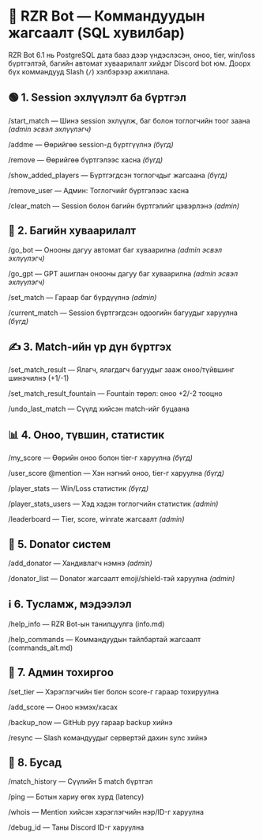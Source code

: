 # 📘 RZR Bot — Коммандуудын жагсаалт (SQL хувилбар)

RZR Bot 6.1 нь PostgreSQL дата бааз дээр үндэслэсэн, оноо, tier, win/loss бүртгэлтэй, багийн автомат хуваарилалт хийдэг Discord bot юм. Доорх бүх коммандууд Slash (`/`) хэлбэрээр ажиллана.

## 🟢 1. Session эхлүүлэлт ба бүртгэл

/start\_match — Шинэ session эхлүүлж, баг болон тоглогчийн тоог заана *(admin эсвэл эхлүүлэгч)*

/addme — Өөрийгөө session-д бүртгүүлнэ *(бүгд)*

/remove — Өөрийгөө бүртгэлээс хасна *(бүгд)*

/show\_added\_players — Бүртгэгдсэн тоглогчдыг жагсаана *(бүгд)*

/remove\_user — Админ: Тоглогчийг бүртгэлээс хасна

/clear\_match — Session болон багийн бүртгэлийг цэвэрлэнэ *(admin)*

## 👀 2. Багийн хуваарилалт

/go\_bot — Онооны дагуу автомат баг хуваарилна *(admin эсвэл эхлүүлэгч)*

/go\_gpt — GPT ашиглан онооны дагуу баг хуваарилна *(admin эсвэл эхлүүлэгч)*

/set\_match — Гараар баг бүрдүүлнэ *(admin)*

/current\_match — Session бүртгэгдсэн одоогийн багуудыг харуулна *(бүгд)*

## ✍️ 3. Match-ийн үр дүн бүртгэх

/set\_match\_result — Ялагч, ялагдагч багуудыг зааж оноо/түйвшинг шинэчилнэ (+1/-1)

/set\_match\_result\_fountain — Fountain төрөл: оноо +2/-2 тооцно

/undo\_last\_match — Сүүлд хийсэн match-ийг буцаана

## 📊 4. Оноо, түвшин, статистик

/my\_score — Өөрийн оноо болон tier-г харуулна *(бүгд)*

/user\_score @mention — Хэн нэгний оноо, tier-г харуулна *(бүгд)*

/player\_stats — Win/Loss статистик *(бүгд)*

/player\_stats\_users — Хэд хэдэн тоглогчийн статистик *(admin)*

/leaderboard — Tier, score, winrate жагсаалт *(admin)*

## 💖 5. Donator систем

/add\_donator — Хандивлагч нэмнэ *(admin)*

/donator\_list — Donator жагсаалт emoji/shield-тэй харуулна *(admin)*

## ℹ️ 6. Тусламж, мэдээлэл

/help\_info — RZR Bot-ын танилцуулга (info.md)

/help\_commands — Коммандуудын тайлбартай жагсаалт (commands\_alt.md)

## 🔧 7. Админ тохиргоо

/set\_tier — Хэрэглэгчийн tier болон score-г гараар тохируулна

/add\_score — Оноо нэмэх/хасах

/backup\_now — GitHub руу гараар backup хийнэ

/resync — Slash командуудыг сервертэй дахин sync хийнэ

## 🧪 8. Бусад

/match\_history — Сүүлийн 5 match бүртгэл

/ping — Ботын хариу өгөх хурд (latency)

/whois — Mention хийсэн хэрэглэгчийн нэр/ID-г харуулна

/debug\_id — Таны Discord ID-г харуулна
